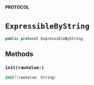 **PROTOCOL**

# `ExpressibleByString`

```swift
public protocol ExpressibleByString
```

## Methods
### `init(rawValue:)`

```swift
init?(rawValue: String)
```
